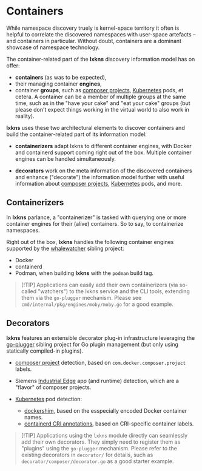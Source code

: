 # Containers

While namespace discovery truely is kernel-space territory it often is helpful
to correlate the discovered namespaces with user-space artefacts – and
containers in particular. Without doubt, containers are a dominant showcase of
namespace technology.

The container-related part of the **lxkns** discovery information model has on
offer:

- **containers** (as was to be expected),
- their managing container **engines**,
- container **groups**, such as [composer
  projects](https://github.com/compose-spec/compose-spec),
  [Kubernetes](https://kubernetes.io) pods, et cetera. A container can be a
  member of multiple groups at the same time, such as in the "have your cake"
  and "eat your cake" groups (but please don't expect things working in the
  virtual world to also work in reality).

**lxkns** uses these two architectural elements to discover containers and build
the container-related part of its information model:

- **containerizers** adapt lxkns to different container engines, with Docker and
  containerd support coming right out of the box. Multiple container engines can
  be handled simultaneously.

- **decorators** work on the meta information of the discovered containers and
  enhance ("decorate") the information model further with useful information
  about [composer projects](https://github.com/compose-spec/compose-spec),
  [Kubernetes](https://kubernetes.io) pods, and more.

## Containerizers

In **lxkns** parlance, a "containerizer" is tasked with querying one or more
container engines for their (alive) containers. So to say, to containerize
namespaces.

Right out of the box, **lxkns** handles the following container engines
supported by the [whalewatcher](https://github.com/thediveo/whalewatcher)
sibling project:

- Docker
- containerd
- Podman, when building **lxkns** with the `podman` build tag.

> [!TIP] Applications can easily add their own containerizers (via so-called
> "watchers") to the lxkns service and the CLI tools, extending them via the
> `go-plugger` mechanism. Please see `cmd/internal/pkg/engines/moby/moby.go` for
> a good example.

## Decorators

**lxkns** features an extensible decorator plug-in infrastructure leveraging the
[go-plugger](https://github.com/thediveo/go-plugger) sibling project for Go
plugin management (but only using statically compiled-in plugins).

- [composer project](https://github.com/compose-spec/compose-spec) detection,
  based on `com.docker.composer.project` labels.

- Siemens [Industrial Edge](https://github.com/industrial-edge) app (and
  runtime) detection, which are a "flavor" of composer projects.

- [Kubernetes](https://kubernetes.io) pod detection:
  - [dockershim](https://github.com/kubernetes/kubernetes/tree/master/pkg/kubelet/dockershim),
    based on the esspecially encoded Docker container names.
  - [containerd CRI
    annotations](https://github.com/containerd/containerd/tree/main/pkg/cri),
    based on CRI-specific container labels.

> [!TIP] Applications using the `lxkns` module directly can seamlessly add their
> own decorators. They simply need to register them as "plugins" using the
> `go-plugger` mechanism. Please refer to the existing decorators in
> `decorator/` for details, such as `decorator/composer/decorator.go` as a good
> starter example.
